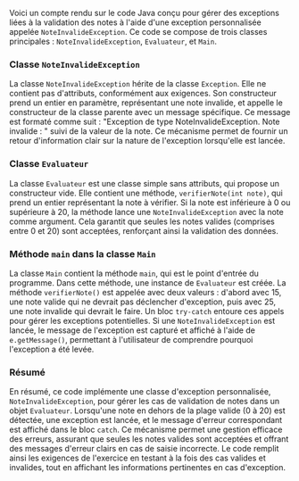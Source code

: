 Voici un compte rendu sur le code Java conçu pour gérer des exceptions liées à la validation des notes à l'aide d'une exception personnalisée appelée `NoteInvalideException`. Ce code se compose de trois classes principales : `NoteInvalideException`, `Evaluateur`, et `Main`.

### Classe `NoteInvalideException`

La classe `NoteInvalideException` hérite de la classe `Exception`. Elle ne contient pas d'attributs, conformément aux exigences. Son constructeur prend un entier en paramètre, représentant une note invalide, et appelle le constructeur de la classe parente avec un message spécifique. Ce message est formaté comme suit : "Exception de type NoteInvalideException. Note invalide : " suivi de la valeur de la note. Ce mécanisme permet de fournir un retour d'information clair sur la nature de l'exception lorsqu'elle est lancée.

### Classe `Evaluateur`

La classe `Evaluateur` est une classe simple sans attributs, qui propose un constructeur vide. Elle contient une méthode, `verifierNote(int note)`, qui prend un entier représentant la note à vérifier. Si la note est inférieure à 0 ou supérieure à 20, la méthode lance une `NoteInvalideException` avec la note comme argument. Cela garantit que seules les notes valides (comprises entre 0 et 20) sont acceptées, renforçant ainsi la validation des données.

### Méthode `main` dans la classe `Main`

La classe `Main` contient la méthode `main`, qui est le point d'entrée du programme. Dans cette méthode, une instance de `Evaluateur` est créée. La méthode `verifierNote()` est appelée avec deux valeurs : d'abord avec 15, une note valide qui ne devrait pas déclencher d'exception, puis avec 25, une note invalide qui devrait le faire. Un bloc `try-catch` entoure ces appels pour gérer les exceptions potentielles. Si une `NoteInvalideException` est lancée, le message de l'exception est capturé et affiché à l'aide de `e.getMessage()`, permettant à l'utilisateur de comprendre pourquoi l'exception a été levée.

### Résumé

En résumé, ce code implémente une classe d'exception personnalisée, `NoteInvalideException`, pour gérer les cas de validation de notes dans un objet `Evaluateur`. Lorsqu'une note en dehors de la plage valide (0 à 20) est détectée, une exception est lancée, et le message d'erreur correspondant est affiché dans le bloc `catch`. Ce mécanisme permet une gestion efficace des erreurs, assurant que seules les notes valides sont acceptées et offrant des messages d'erreur clairs en cas de saisie incorrecte. Le code remplit ainsi les exigences de l'exercice en testant à la fois des cas valides et invalides, tout en affichant les informations pertinentes en cas d'exception.

